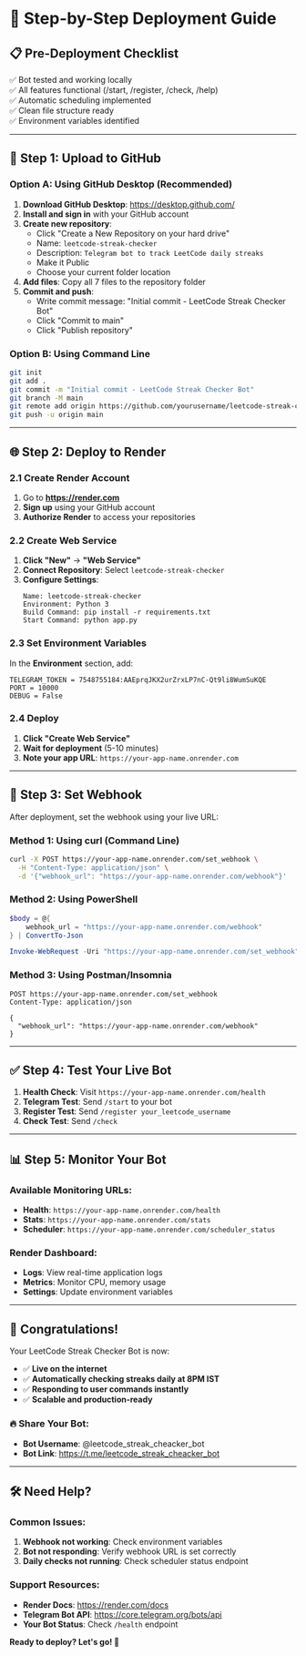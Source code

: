 # 🚀 Step-by-Step Deployment Guide

## 📋 **Pre-Deployment Checklist**
✅ Bot tested and working locally  
✅ All features functional (/start, /register, /check, /help)  
✅ Automatic scheduling implemented  
✅ Clean file structure ready  
✅ Environment variables identified  

---

## 🔄 **Step 1: Upload to GitHub**

### Option A: Using GitHub Desktop (Recommended)
1. **Download GitHub Desktop**: https://desktop.github.com/
2. **Install and sign in** with your GitHub account
3. **Create new repository**:
   - Click "Create a New Repository on your hard drive"
   - Name: `leetcode-streak-checker`
   - Description: `Telegram bot to track LeetCode daily streaks`
   - Make it Public
   - Choose your current folder location
4. **Add files**: Copy all 7 files to the repository folder
5. **Commit and push**: 
   - Write commit message: "Initial commit - LeetCode Streak Checker Bot"
   - Click "Commit to main"
   - Click "Publish repository"

### Option B: Using Command Line
```bash
git init
git add .
git commit -m "Initial commit - LeetCode Streak Checker Bot"
git branch -M main
git remote add origin https://github.com/yourusername/leetcode-streak-checker.git
git push -u origin main
```

---

## 🌐 **Step 2: Deploy to Render**

### 2.1 Create Render Account
1. Go to **https://render.com**
2. **Sign up** using your GitHub account
3. **Authorize Render** to access your repositories

### 2.2 Create Web Service
1. **Click "New"** → **"Web Service"**
2. **Connect Repository**: Select `leetcode-streak-checker`
3. **Configure Settings**:
   ```
   Name: leetcode-streak-checker
   Environment: Python 3
   Build Command: pip install -r requirements.txt
   Start Command: python app.py
   ```

### 2.3 Set Environment Variables
In the **Environment** section, add:
```
TELEGRAM_TOKEN = 7548755184:AAEprqJKX2urZrxLP7nC-Qt9li8WumSuKQE
PORT = 10000
DEBUG = False
```

### 2.4 Deploy
1. **Click "Create Web Service"**
2. **Wait for deployment** (5-10 minutes)
3. **Note your app URL**: `https://your-app-name.onrender.com`

---

## 🔗 **Step 3: Set Webhook**

After deployment, set the webhook using your live URL:

### Method 1: Using curl (Command Line)
```bash
curl -X POST https://your-app-name.onrender.com/set_webhook \
  -H "Content-Type: application/json" \
  -d '{"webhook_url": "https://your-app-name.onrender.com/webhook"}'
```

### Method 2: Using PowerShell
```powershell
$body = @{
    webhook_url = "https://your-app-name.onrender.com/webhook"
} | ConvertTo-Json

Invoke-WebRequest -Uri "https://your-app-name.onrender.com/set_webhook" -Method POST -Body $body -ContentType "application/json"
```

### Method 3: Using Postman/Insomnia
```
POST https://your-app-name.onrender.com/set_webhook
Content-Type: application/json

{
  "webhook_url": "https://your-app-name.onrender.com/webhook"
}
```

---

## ✅ **Step 4: Test Your Live Bot**

1. **Health Check**: Visit `https://your-app-name.onrender.com/health`
2. **Telegram Test**: Send `/start` to your bot
3. **Register Test**: Send `/register your_leetcode_username`
4. **Check Test**: Send `/check`

---

## 📊 **Step 5: Monitor Your Bot**

### Available Monitoring URLs:
- **Health**: `https://your-app-name.onrender.com/health`
- **Stats**: `https://your-app-name.onrender.com/stats`
- **Scheduler**: `https://your-app-name.onrender.com/scheduler_status`

### Render Dashboard:
- **Logs**: View real-time application logs
- **Metrics**: Monitor CPU, memory usage
- **Settings**: Update environment variables

---

## 🎉 **Congratulations!**

Your LeetCode Streak Checker Bot is now:
- ✅ **Live on the internet**
- ✅ **Automatically checking streaks daily at 8PM IST**
- ✅ **Responding to user commands instantly**
- ✅ **Scalable and production-ready**

### 🔥 **Share Your Bot:**
- **Bot Username**: @leetcode_streak_cheacker_bot
- **Bot Link**: https://t.me/leetcode_streak_cheacker_bot

---

## 🛠 **Need Help?**

### Common Issues:
1. **Webhook not working**: Check environment variables
2. **Bot not responding**: Verify webhook URL is set correctly
3. **Daily checks not running**: Check scheduler status endpoint

### Support Resources:
- **Render Docs**: https://render.com/docs
- **Telegram Bot API**: https://core.telegram.org/bots/api
- **Your Bot Status**: Check `/health` endpoint

**Ready to deploy? Let's go! 🚀**
